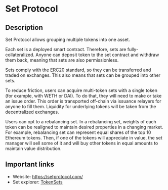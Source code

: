 # Set Protocol

## Description

Set Protocol allows grouping multiple tokens into one asset.

Each set is a deployed smart contract. Therefore, sets are fully-collateralized.  Anyone can deposit token to the set contract and withdraw them back, meaning that sets are also permissionless.

Sets comply with the ERC20 standard, so they can be transferred and traded on exchanges. This also means that sets can be grouped into other sets.

To reduce friction, users can acquire multi-token sets with a single token (for example, with WETH or DAI). To do that, they will need to make or take an issue order. This order is transported off-chain via issuance relayers for anyone to fill them. Liquidity for underlying tokens will be taken from the decentralized exchanges.

Users can opt to a rebalancing set. In a rebalancing set, weights of each token can be realigned to maintain desired properties in a changing market. For example, rebalancing set can represent equal shares of the top 10 Ethereum tokens. Then, if one of the tokens will appreciate in value, the set manager will sell some of it and will buy other tokens in equal amounts to maintain value distribution.

## Important links

* Website: https://setprotocol.com/
* Set explorer: [TokenSets](https://www.tokensets.com/)
